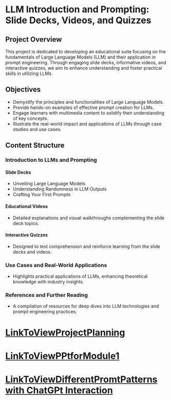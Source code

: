 # LLM Introduction and Prompting: Slide Decks, Videos, and Quizzes

## Project Overview
This project is dedicated to developing an educational suite focusing on the fundamentals of Large Language Models (LLM) and their application in prompt engineering. Through engaging slide decks, informative videos, and interactive quizzes, we aim to enhance understanding and foster practical skills in utilizing LLMs.

## Objectives
- Demystify the principles and functionalities of Large Language Models.
- Provide hands-on examples of effective prompt creation for LLMs.
- Engage learners with multimedia content to solidify their understanding of key concepts.
- Illustrate the real-world impact and applications of LLMs through case studies and use cases.

## Content Structure

### Introduction to LLMs and Prompting
#### Slide Decks
- Unveiling Large Language Models
- Understanding Randomness in LLM Outputs
- Crafting Your First Prompts

#### Educational Videos
- Detailed explanations and visual walkthroughs complementing the slide deck topics.

#### Interactive Quizzes
- Designed to test comprehension and reinforce learning from the slide decks and videos.

### Use Cases and Real-World Applications
- Highlights practical applications of LLMs, enhancing theoretical knowledge with industry insights.

### References and Further Reading
- A compilation of resources for deep dives into LLM technologies and prompt engineering practices.

# [LinkToViewProjectPlanning](https://github.com/users/parthasarathydNU/projects/1)
# [LinkToViewPPtforModule1](https://docs.google.com/presentation/d/1aIFUSefNdRyMK_i3EkXkH4qNDRn_laGtggvohQ0812I/edit#slide=id.p3)
# [LinkToViewDifferentPromtPatterns with ChatGPt Interaction](https://docs.google.com/document/d/16pKaAONgvsCgLn1GQo1D5ZBB5tCjA9_2ctoJ4Nhqze4/edit)




